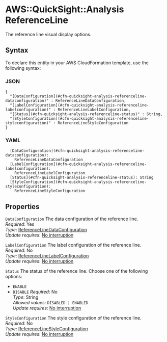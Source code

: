 # AWS::QuickSight::Analysis ReferenceLine<a name="aws-properties-quicksight-analysis-referenceline"></a>

The reference line visual display options\.

## Syntax<a name="aws-properties-quicksight-analysis-referenceline-syntax"></a>

To declare this entity in your AWS CloudFormation template, use the following syntax:

### JSON<a name="aws-properties-quicksight-analysis-referenceline-syntax.json"></a>

```
{
  "[DataConfiguration](#cfn-quicksight-analysis-referenceline-dataconfiguration)" : ReferenceLineDataConfiguration,
  "[LabelConfiguration](#cfn-quicksight-analysis-referenceline-labelconfiguration)" : ReferenceLineLabelConfiguration,
  "[Status](#cfn-quicksight-analysis-referenceline-status)" : String,
  "[StyleConfiguration](#cfn-quicksight-analysis-referenceline-styleconfiguration)" : ReferenceLineStyleConfiguration
}
```

### YAML<a name="aws-properties-quicksight-analysis-referenceline-syntax.yaml"></a>

```
  [DataConfiguration](#cfn-quicksight-analysis-referenceline-dataconfiguration): 
    ReferenceLineDataConfiguration
  [LabelConfiguration](#cfn-quicksight-analysis-referenceline-labelconfiguration): 
    ReferenceLineLabelConfiguration
  [Status](#cfn-quicksight-analysis-referenceline-status): String
  [StyleConfiguration](#cfn-quicksight-analysis-referenceline-styleconfiguration): 
    ReferenceLineStyleConfiguration
```

## Properties<a name="aws-properties-quicksight-analysis-referenceline-properties"></a>

`DataConfiguration`  <a name="cfn-quicksight-analysis-referenceline-dataconfiguration"></a>
The data configuration of the reference line\.  
*Required*: Yes  
*Type*: [ReferenceLineDataConfiguration](aws-properties-quicksight-analysis-referencelinedataconfiguration.md)  
*Update requires*: [No interruption](https://docs.aws.amazon.com/AWSCloudFormation/latest/UserGuide/using-cfn-updating-stacks-update-behaviors.html#update-no-interrupt)

`LabelConfiguration`  <a name="cfn-quicksight-analysis-referenceline-labelconfiguration"></a>
The label configuration of the reference line\.  
*Required*: No  
*Type*: [ReferenceLineLabelConfiguration](aws-properties-quicksight-analysis-referencelinelabelconfiguration.md)  
*Update requires*: [No interruption](https://docs.aws.amazon.com/AWSCloudFormation/latest/UserGuide/using-cfn-updating-stacks-update-behaviors.html#update-no-interrupt)

`Status`  <a name="cfn-quicksight-analysis-referenceline-status"></a>
The status of the reference line\. Choose one of the following options:  
+  `ENABLE` 
+  `DISABLE` 
*Required*: No  
*Type*: String  
*Allowed values*: `DISABLED | ENABLED`  
*Update requires*: [No interruption](https://docs.aws.amazon.com/AWSCloudFormation/latest/UserGuide/using-cfn-updating-stacks-update-behaviors.html#update-no-interrupt)

`StyleConfiguration`  <a name="cfn-quicksight-analysis-referenceline-styleconfiguration"></a>
The style configuration of the reference line\.  
*Required*: No  
*Type*: [ReferenceLineStyleConfiguration](aws-properties-quicksight-analysis-referencelinestyleconfiguration.md)  
*Update requires*: [No interruption](https://docs.aws.amazon.com/AWSCloudFormation/latest/UserGuide/using-cfn-updating-stacks-update-behaviors.html#update-no-interrupt)